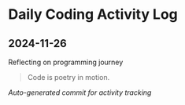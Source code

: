 # Daily Coding Activity Log

## 2024-11-26

Reflecting on programming journey

> Code is poetry in motion.

*Auto-generated commit for activity tracking*
